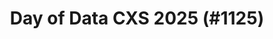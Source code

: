 ---
layout: event
title: "Day of Data CXS 2025 (#1125)"
subtitle: ""
tags: ["Sao Paulo", "Brazil", "physical", "2025", "South America"]
thumb: /assets/img/logos/Just_icon_Color_small.png
comments: false
data: SQLSat1125
---